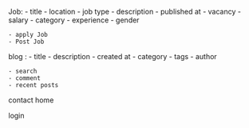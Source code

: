 Job:
    - title
    - location
    - job type
    - description
    - published at
    - vacancy
    - salary
    - category
    - experience 
    - gender

    - apply Job
    - Post Job

blog : 
    - title
    - description
    - created at
    - category
    - tags
    - author
    

    - search
    - comment
    - recent posts

contact
home

login